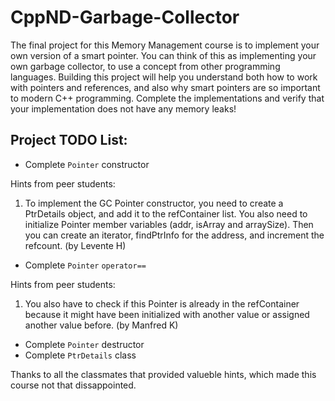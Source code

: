 # CppND-Garbage-Collector
The final project for this Memory Management course is to implement your own version of a smart pointer. You can think of this as implementing your own garbage collector, to use a concept from other programming languages. Building this project will help you understand both how to work with pointers and references, and also why smart pointers are so important to modern C++ programming. Complete the implementations and verify that your implementation does not have any memory leaks!

## Project TODO List:
- Complete `Pointer` constructor

Hints from peer students:
1. To implement the GC Pointer constructor, you need to create a PtrDetails object, and add it to the refContainer list. You also need to initialize Pointer member variables (addr, isArray and arraySize). Then you can create an iterator, findPtrInfo for the address, and increment the refcount. (by Levente H)

- Complete `Pointer` `operator==`

Hints from peer students:
1. You also have to check if this Pointer is already in the refContainer because it might have been initialized with another value or assigned another value before. (by Manfred K)

- Complete `Pointer` destructor
- Complete `PtrDetails` class


Thanks to all the classmates that provided valueble hints, which made this course not that dissappointed. 
